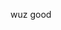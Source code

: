 wuz good
<!---
JoshuaHartz/JoshuaHartz is a ✨ special ✨ repository because its `README.md` (this file) appears on your GitHub profile.
You can click the Preview link to take a look at your changes.
--->
